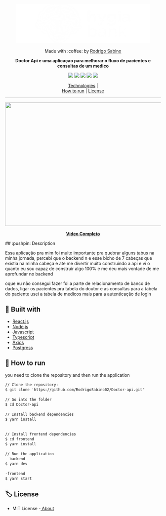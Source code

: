 <p align="center">
  <img width="434" height="127" src="https://github.com/RodrigoSabino02/Doctor-api/blob/main/frontend/src/assets/hygia_branco.png">
</p>

<p align="center">
  Made with :coffee: by <a href="https://www.linkedin.com/in/rodrigo-sabino/" target="_blank"> Rodrigo Sabino </a> 
</p>

__<p align="center">Doctor Api e uma aplicaçao para melhorar o fluxo de pacientes e consultas de um medico</p>__

<p align="center">
  <img src="https://img.shields.io/github/last-commit/RodrigoSabino02/Doctor-api"> 
  <img src="https://img.shields.io/github/languages/top/RodrigoSabino02/Doctor-api"> 
  <img src="https://img.shields.io/github/languages/count/RodrigoSabino02/Doctor-api"> 
  <img src="https://img.shields.io/github/repo-size/RodrigoSabino02/Doctor-api"> 
  <img src="https://img.shields.io/badge/License-MIT-green.svg"> 
</p>

<div  align="center">

  [Technologies](#construction_worker-built-with) |  
  [How to run](#triangular_flag_on_post-how-to-run) |
  [License](#label-license)
  
</div>

<hr>
<p align="center">
  <img src="https://media.giphy.com/media/o6bQEhB7sLvhGSx7x9/giphy.gif" width="800" height="400"/>
</p>
<p align="center">
<a  href="https://youtu.be/zfImSPFrOlo"><strong>Video Completo</strong></a>
</p>
## :pushpin: Description
<p>
  Essa aplicação pra mim foi muito importante pra quebrar alguns tabus na minha jornada,
  percebi que o backend n e esse bicho de 7 cabeças que existia na minha cabeça e ate me
  divertir muito construindo a api e vi o quanto eu sou capaz de construir algo 100% e
  me deu mais vontade de me aprofundar no backend
  
  oque eu não consegui fazer foi a parte de relacionamento de banco de dados, 
  ligar os pacientes pra tabela do doutor e as consultas para a tabela do paciente
  usei a tabela de medicos mais para a autenticação de login
</p>

## :construction_worker: Built with
<ul>
    <li><a href="https://pt-br.reactjs.org/">React.js</a></li>
    <li><a href="https://nodejs.org/en/">Node.js</a></li>
    <li><a href="https://developer.mozilla.org/pt-BR/docs/Web/JavaScript">Javascript</a></li>
    <li><a href="https://www.typescriptlang.org/docs/">Typescript</a></li>
    <li><a href="https://www.npmjs.com/package/axios">Axios</a></li>
    <li><a href="https://www.postgresql.org/docs/">Postgress</a></li>
</ul>




## :triangular_flag_on_post: How to run 

<p>you need to clone the repository and then run the application</p>

``` 
// Clone the repository:
$ git clone 'https://github.com/RodrigoSabino02/Doctor-api.git'

// Go into the folder
$ cd Doctor-api

// Install backend dependencies
$ yarn install


// Install frontend dependencies
$ cd frontend
$ yarn install

// Run the application
- backend
$ yarn dev

-frontend
$ yarn start

```

## :label: License
<ul>
  <li> MIT License -<a href="https://github.com/RodrigoSabino02/Doctor-api/blob/master/LICENSE"> About </a></li>
</ul>
